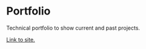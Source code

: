 # Portfolio
Technical portfolio to show current and past projects.

[Link to site.](https://will-hodge.github.io)
